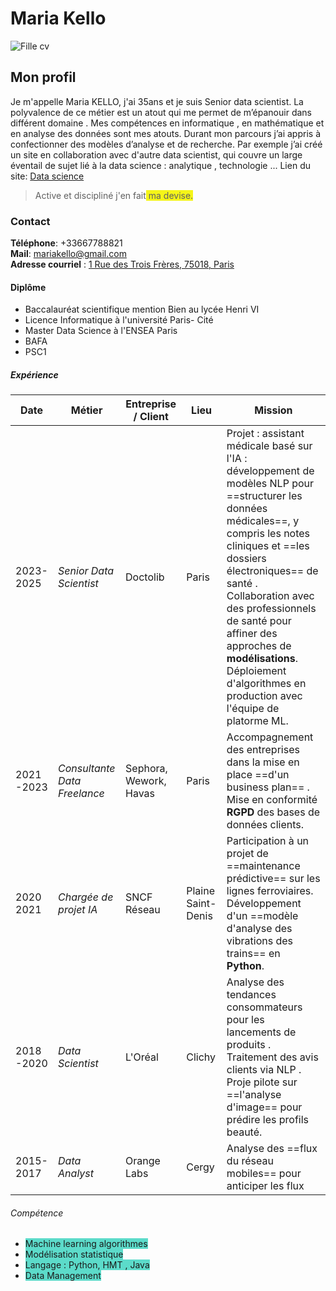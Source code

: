 # Maria Kello  
![Fille cv]([https://encrypted-tbn0.gstatic.com/images?q=tbn:ANd9GcSwk4hODDE6G5_hhHcrGTxOK25845N2jD_ogQ&s](https://encrypted-tbn0.gstatic.com/images?q=tbn:ANd9GcSwk4hODDE6G5_hhHcrGTxOK25845N2jD_ogQ&s))  
## Mon profil  
Je m'appelle Maria KELLO, j'ai 35ans et je suis Senior data scientist. La polyvalence de ce métier est un atout qui me permet de m’épanouir dans différent domaine . Mes compétences en informatique , en mathématique et en analyse des données sont mes atouts.
Durant mon parcours j’ai appris à confectionner des modèles d’analyse et de recherche.
Par exemple j’ai créé un site  en collaboration avec d'autre data scientist, qui couvre un large éventail de sujet lié à la data science : analytique , technologie ...
Lien du site:
[Data science](https://www.datasciencecentral.com/)
>Active et discipliné j'en fait<span style="background-color:#f5f518"> ma devise.</span>  
  
### Contact  
  
**Téléphone**: +33667788821  
**Mail**:  [mariakello@gmail.com](mailto:mariakello@gmail.com)  
**Adresse courriel** :  [1 Rue des Trois Frères, 75018, Paris](https://www.google.com/maps/search/1+Rue+des+Trois+Fr%C3%A8res,+75018,+Paris?entry=gmail&source=g)

#### Diplôme 

- Baccalauréat scientifique  mention Bien au lycée Henri VI 
- Licence Informatique à l'université Paris- Cité 
- Master Data Science à l'ENSEA Paris 
- BAFA 
- PSC1 

##### Expérience 
| Date | Métier |Entreprise / Client | Lieu | Mission |
|--------|---------|----|-------|------|
|2023-2025|*Senior Data Scientist*|Doctolib |Paris |Projet : assistant médicale basé sur l'IA : développement de modèles NLP pour ==structurer les données médicales==, y compris les notes cliniques et ==les dossiers électroniques== de santé . Collaboration avec des professionnels de santé pour affiner des approches de **modélisations**. Déploiement d'algorithmes en production avec l'équipe de platorme ML. |
|2021 -2023 |*Consultante Data Freelance*| Sephora, Wework, Havas |Paris |Accompagnement des entreprises dans la mise en place ==d'un business  plan== . Mise en conformité **RGPD** des bases de données clients.|
|2020 2021| *Chargée de projet IA*| SNCF Réseau |Plaine Saint- Denis| Participation à un projet  de ==maintenance prédictive== sur les lignes ferroviaires. Développement d'un ==modèle d'analyse des vibrations des trains== en **Python**.|
|2018 -2020| *Data Scientist* |L'Oréal |Clichy | Analyse des tendances consommateurs pour les lancements de produits . Traitement des avis clients via NLP . Proje pilote sur ==l'analyse d'image== pour prédire les profils beauté.| 
|2015-2017 |*Data Analyst* | Orange Labs|Cergy |Analyse des ==flux du réseau mobiles== pour anticiper les flux |


###### Compétence 
- <span style="background-color:#5cdbca"> Machine learning algorithmes </span>   
-  <span style="background-color:#5cdbca">Modélisation statistique </span>  
- <span style="background-color:#5cdbca">Langage : Python, HMT , Java </span>  
-  <span style="background-color:#5cdbca">Data Management</span>  
